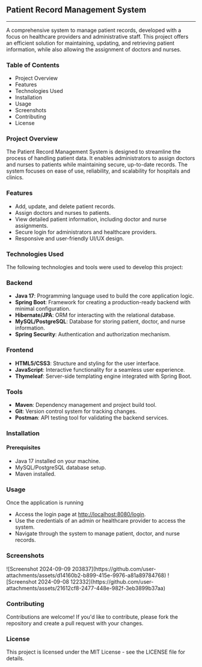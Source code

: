 <b><h2>Patient Record Management System</h2></b>
<hr>
<p>A comprehensive system to manage patient records, developed with a focus on healthcare providers and administrative staff. This project offers an efficient solution for maintaining, updating, and retrieving patient information, while also allowing the assignment of doctors and nurses.</p>
<b><h3>Table of Contents</h3></b>
<ul>
  <li>Project Overview</li>
  <li>Features</li>
  <li>Technologies Used</li>
  <li>Installation</li>
  <li>Usage</li>
  <li>Screenshots</li>
  <li>Contributing</li>
  <li>License</li>
</ul>

<b><h3>Project Overview</h3></b>
<p>The Patient Record Management System is designed to streamline the process of handling patient data. It enables administrators to assign doctors and nurses to patients while maintaining secure, up-to-date records. The system focuses on ease of use, reliability, and scalability for hospitals and clinics.</p>
<b><h3>Features</h3></b>
<ul>
  <li>Add, update, and delete patient records.</li>
  <li>Assign doctors and nurses to patients.</li>
  <li>View detailed patient information, including doctor and nurse assignments.</li>
  <li>Secure login for administrators and healthcare providers.</li>
  <li>Responsive and user-friendly UI/UX design.</li>
</ul>
<b><h3>Technologies Used</h3></b>
<p>The following technologies and tools were used to develop this project:</p>
<b><h3>Backend</h3></b>
<ul>
  <li><strong>Java 17</strong>: Programming language used to build the core application logic.</li>
  <li><strong>Spring Boot</strong>: Framework for creating a production-ready backend with minimal configuration.</li>
  <li><strong>Hibernate/JPA</strong>: ORM for interacting with the relational database.</li>
  <li><strong>MySQL/PostgreSQL</strong>: Database for storing patient, doctor, and nurse information.</li>
  <li><strong>Spring Security</strong>: Authentication and authorization mechanism.</li>
</ul>
<b><h3>Frontend</h3></b>
<ul>
  <li><strong>HTML5/CSS3</strong>: Structure and styling for the user interface.</li>
  <li><strong>JavaScript</strong>: Interactive functionality for a seamless user experience.</li>
  <li><strong>Thymeleaf</strong>: Server-side templating engine integrated with Spring Boot.</li>
</ul>
<b><h3>Tools</h3></b>
<ul>
  <li><strong>Maven</strong>: Dependency management and project build tool.</li>
  <li><strong>Git</strong>: Version control system for tracking changes.</li>
  <li><strong>Postman</strong>: API testing tool for validating the backend services.</li>
</ul>
<b><h3>Installation</h3></b>
<b><h4>Prerequisites</h4></b>
<ul>
  <li>Java 17 installed on your machine.</li>
  <li>MySQL/PostgreSQL database setup.</li>
  <li>Maven installed.</li>
</ul>
<b><h3>Usage</h3></b>
<p>Once the application is running</p>
<ul>
  <li>Access the login page at <a href="http://localhost:8081/login">http://localhost:8080/login</a>.</li>
  <li>Use the credentials of an admin or healthcare provider to access the system.</li>
  <li>Navigate through the system to manage patient, doctor, and nurse records.</li>
</ul>
<b><h3>Screenshots</h3></b>
![Screenshot 2024-09-09 203837](https://github.com/user-attachments/assets/d14160b2-b899-415e-9976-a81a89784768)
![Screenshot 2024-09-08 122332](https://github.com/user-attachments/assets/21612cf8-2477-448e-982f-3eb3899b37aa)

<b><h3>Contributing</h3></b>
<p>Contributions are welcome! If you'd like to contribute, please fork the repository and create a pull request with your changes.</p>
<b><h3>License</h3></b>
<p>This project is licensed under the MIT License - see the LICENSE file for details.</p>
